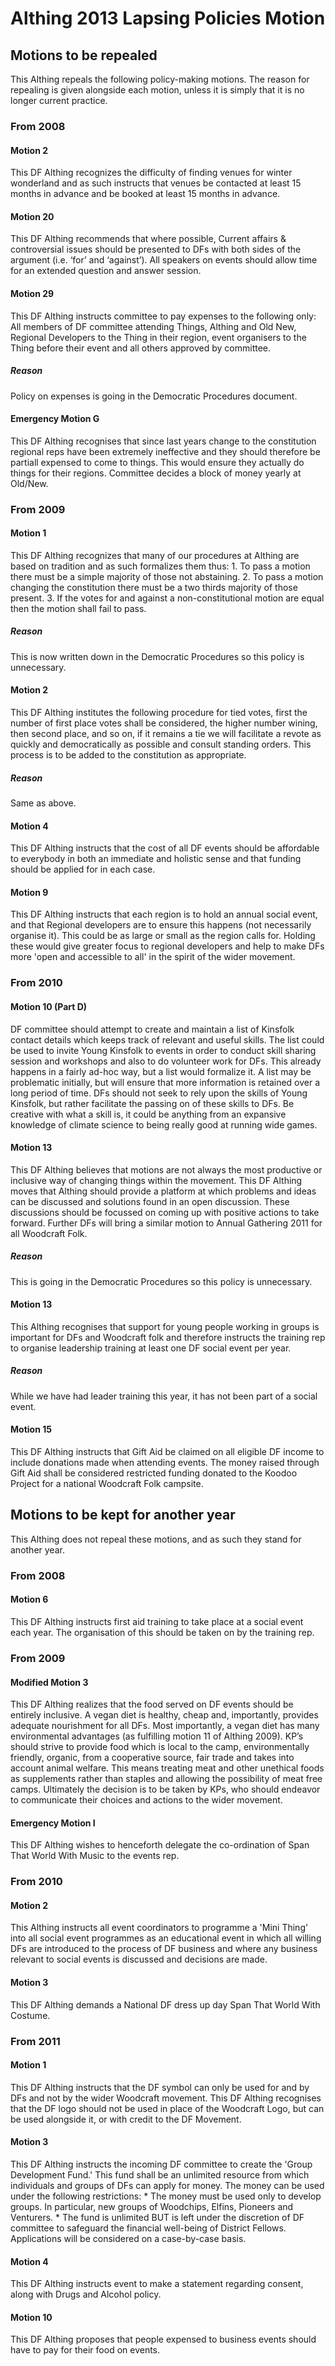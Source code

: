 Althing 2013 Lapsing Policies Motion
====================================

Motions to be repealed
----------------------

This Althing repeals the following policy-making motions.  The reason for repealing is given alongside each motion, unless it is simply that it is no longer current practice.

### From 2008 ###

#### Motion 2 ####
This DF Althing recognizes the difficulty of finding venues for winter wonderland and as such instructs that venues be contacted at least 15 months in advance and be booked at least 15 months in advance.

#### Motion 20 ####
This DF Althing recommends that where possible, Current affairs & controversial issues should be presented to DFs with both sides of the argument (i.e. ‘for’ and ‘against’). All speakers on events should allow time for an extended question and answer session.

#### Motion 29 ####
This DF Althing instructs committee to pay expenses to the following only: All members of DF committee attending Things, Althing and Old New, Regional Developers to the Thing in their region, event organisers to the Thing before their event and all others approved by committee.

##### Reason #####
Policy on expenses is going in the Democratic Procedures document.

#### Emergency Motion G ####
This DF Althing recognises that since last years change to the constitution regional reps have been extremely ineffective and they should therefore be partiall expensed to come to things. This would ensure they actually do things for their regions.  Committee decides a block of money yearly at Old/New.

### From 2009 ###

#### Motion 1 ####
This DF Althing recognizes that many of our procedures at Althing are based on tradition and as such formalizes them thus:
    1. To pass a motion there must be a simple majority of those not abstaining.
    2. To pass a motion changing the constitution there must be a two thirds majority of those present.
    3. If the votes for and against a non-constitutional motion are equal then the motion shall fail to pass.

##### Reason #####
This is now written down in the Democratic Procedures so this policy is unnecessary.

#### Motion 2 ####
This DF Althing institutes the following procedure for tied votes, first the number of first place votes shall be considered, the higher number wining, then second place, and so on, if it remains a tie we will facilitate a revote as quickly and democratically as possible and consult standing orders. This process is to be added to the constitution as appropriate.

##### Reason #####
Same as above.

#### Motion 4 ####
This DF Althing instructs that the cost of all DF events should be affordable to everybody in both an immediate and holistic sense and that funding should be applied for in each case.

#### Motion 9 ####
This DF Althing instructs that each region is to hold an annual social event, and that Regional developers are to ensure this happens (not necessarily organise it). This could be as large or small as the region calls for. Holding these would give greater focus to regional developers and help to make DFs more 'open and accessible to all' in the spirit of the wider movement.

### From 2010 ###

#### Motion 10 (Part D) ####
DF committee should attempt to create and maintain a list of Kinsfolk contact details which keeps track of relevant and useful skills.  The list could be used to invite Young Kinsfolk to events in order to conduct skill sharing session and workshops and also to do volunteer work for DFs.  This already happens in a fairly ad-hoc way, but a list would formalize it.  A list may be problematic initially, but will ensure that more information is retained over a long period of time.  DFs should not seek to rely upon the skills of Young Kinsfolk, but rather facilitate the passing on of these skills to DFs.  Be creative with what a skill is, it could be anything from an expansive knowledge of climate science to being really good at running wide games.

#### Motion 13 ####
This DF Althing believes that motions are not always the most productive or inclusive way of
changing things within the movement. This DF Althing moves that Althing should provide a platform
at which problems and ideas can be discussed and solutions found in an open discussion. These
discussions should be focussed on coming up with positive actions to take forward. Further DFs will
bring a similar motion to Annual Gathering 2011 for all Woodcraft Folk.

##### Reason #####
This is going in the Democratic Procedures so this policy is unnecessary.

#### Motion 13 ####
This Althing recognises that support for young people working in groups is important for DFs and Woodcraft folk and therefore instructs the training rep to organise leadership training at least one DF social event per year.

##### Reason #####
While we have had leader training this year, it has not been part of a social event.

#### Motion 15 ####
This DF Althing instructs that Gift Aid be claimed on all eligible DF income to include donations made when attending events. The money raised through Gift Aid shall be considered restricted funding donated to the Koodoo Project for a national Woodcraft Folk campsite.

Motions to be kept for another year
-----------------------------------

This Althing does not repeal these motions, and as such they stand for another year.

### From 2008 ###

#### Motion 6 ####
This DF Althing instructs first aid training to take place at a social event each year. The organisation of this should be taken on by the training rep.

### From 2009 ###

#### Modified Motion 3 ####
This DF Althing realizes that the food served on DF events should be entirely inclusive. A vegan diet is healthy, cheap and, importantly, provides adequate nourishment for all DFs. Most importantly, a vegan diet has many environmental advantages (as fulfilling motion 11 of Althing 2009). KP’s should strive to provide food which is local to the camp, environmentally friendly, organic, from a cooperative source, fair trade and takes into account animal welfare. This means treating meat and other unethical foods as supplements rather than staples and allowing the possibility of meat free camps. Ultimately the decision is to be taken by KPs, who should endeavor to communicate their choices and actions to the wider movement.

#### Emergency Motion I ####
This DF Althing wishes to henceforth delegate the co-ordination of Span That World With Music to the events rep.

### From 2010 ###

#### Motion 2 ####
This Althing instructs all event coordinators to programme a 'Mini Thing' into all social event
programmes as an educational event in which all willing DFs are introduced to the process of DF
business and where any business relevant to social events is discussed and decisions are made.

#### Motion 3 ####
This DF Althing demands a National DF dress up day Span That World With Costume.

### From 2011 ###

#### Motion 1 ####
This DF Althing instructs that the DF symbol can only be used for and by DFs and not by the wider Woodcraft movement. This DF Althing recognises that the DF logo should not be used in place of the Woodcraft Logo, but can be used alongside it, or with credit to the DF Movement.

#### Motion 3 ####
This DF Althing instructs the incoming DF committee to create the 'Group Development Fund.' This fund shall be an unlimited resource from which individuals and groups of DFs can apply for money. The money can be used under the following restrictions:
    * The money must be used only to develop groups. In particular, new groups of Woodchips, Elfins, Pioneers and Venturers. 
    * The fund is unlimited BUT is left under the discretion of DF committee to safeguard the financial well-being of District Fellows. Applications will be considered on a case-by-case basis.

#### Motion 4 ####
This DF Althing instructs event to make a statement regarding consent, along with Drugs and Alcohol policy.

#### Motion 10 ####
This DF Althing proposes that people expensed to business events should have to pay for their food on events.

